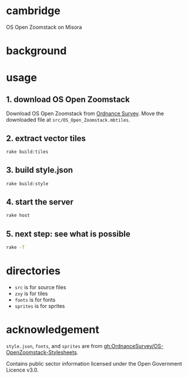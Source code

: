 # cambridge
OS Open Zoomstack on Misora

# background

# usage
## 1. download OS Open Zoomstack
Download OS Open Zoomstack from [Ordnance Survey](https://www.ordnancesurvey.co.uk/opendatadownload/products.html#ZMSTCK). Move the downloaded file at `src/OS_Open_Zoomstack.mbtiles`.

## 2. extract vector tiles
```zsh
rake build:tiles
```

## 3. build style.json
```zsh
rake build:style
```

## 4. start the server
```zsh
rake host
```

## 5. next step: see what is possible
```zsh
rake -T
```

# directories
- `src` is for source files
- `zxy` is for tiles
- `fonts` is for fonts
- `sprites` is for sprites

# acknowledgement
`style.json`, `fonts`, and `sprites` are from [gh:OrdnanceSurvey/OS-OpenZoomstack-Stylesheets](https://github.com/OrdnanceSurvey/OS-Open-Zoomstack-Stylesheets/tree/master/Vector%20Tiles/Mapbox%20GL%20Styles).

Contains public sector information licensed under the Open Government Licence v3.0.
